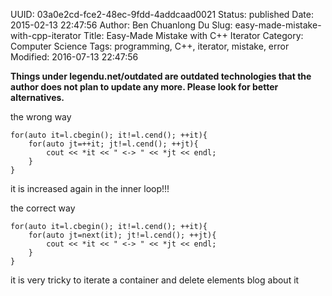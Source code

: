 UUID: 03a0e2cd-fce2-48ec-9fdd-4addcaad0021
Status: published
Date: 2015-02-13 22:47:56
Author: Ben Chuanlong Du
Slug: easy-made-mistake-with-cpp-iterator
Title: Easy-Made Mistake with C++ Iterator
Category: Computer Science
Tags: programming, C++, iterator, mistake, error
Modified: 2016-07-13 22:47:56

**Things under legendu.net/outdated are outdated technologies that the author does not plan to update any more. Please look for better alternatives.**


the wrong way

```
for(auto it=l.cbegin(); it!=l.cend(); ++it){
    for(auto jt=++it; jt!=l.cend(); ++jt){
        cout << *it << " <-> " << *jt << endl;
    }
}
```

it is increased again in the inner loop!!!


the correct way

    for(auto it=l.cbegin(); it!=l.cend(); ++it){
        for(auto jt=next(it); jt!=l.cend(); ++jt){
            cout << *it << " <-> " << *jt << endl;
        }
    }

it is very tricky to iterate a container and delete elements
blog about it
